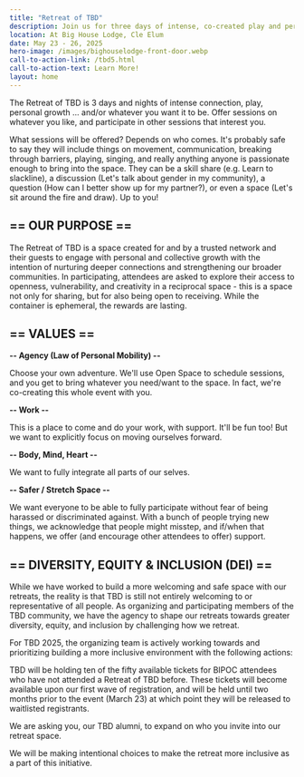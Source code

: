 ```yaml
---
title: "Retreat of TBD"
description: Join us for three days of intense, co-created play and personal growth.
location: At Big House Lodge, Cle Elum
date: May 23 - 26, 2025
hero-image: /images/bighouselodge-front-door.webp
call-to-action-link: /tbd5.html
call-to-action-text: Learn More!
layout: home
---
```


The Retreat of TBD is 3 days and nights of intense connection, play, personal growth ... and/or whatever you want it to be. Offer sessions on whatever you like, and participate in other sessions that interest you.

What sessions will be offered? Depends on who comes. It's probably safe to say they will include things on movement, communication, breaking through barriers, playing, singing, and really anything anyone is passionate enough to bring into the space. They can be a skill share (e.g. Learn to slackline), a discussion (Let's talk about gender in my community), a question (How can I better show up for my partner?), or even a space (Let's sit around the fire and draw). Up to you!


## == OUR PURPOSE ==

The Retreat of TBD is a space created for and by a trusted network and their guests to engage with personal and collective growth with the intention of nurturing deeper connections and strengthening our broader communities. In participating, attendees are asked to explore their access to openness, vulnerability, and creativity in a reciprocal space - this is a space not only for sharing, but for also being open to receiving. While the container is ephemeral, the rewards are lasting.

## == VALUES ==

**-- Agency (Law of Personal Mobility) --**

Choose your own adventure. We'll use Open Space to schedule sessions, and you get to bring whatever you need/want to the space. In fact, we're co-creating this whole event with you.

**-- Work --**

This is a place to come and do your work, with support. It'll be fun too! But we want to explicitly focus on moving ourselves forward.

**-- Body, Mind, Heart --**

We want to fully integrate all parts of our selves.

**-- Safer / Stretch Space --**

We want everyone to be able to fully participate without fear of being harassed or discriminated against. With a bunch of people trying new things, we acknowledge that people might misstep, and if/when that happens, we offer (and encourage other attendees to offer) support.

<!-- https://saferspacesnyc.wordpress.com/ -->

## == DIVERSITY, EQUITY & INCLUSION (DEI) ==

While we have worked to build a more welcoming and safe space with our retreats, the reality is that TBD is still not entirely welcoming to or representative of all people. As organizing and participating members of the TBD community, we have the agency to shape our retreats towards greater diversity, equity, and inclusion by challenging how we retreat. 

For TBD 2025, the organizing team is actively working towards and prioritizing building a more inclusive environment with the following actions:

TBD will be holding ten of the fifty available tickets for BIPOC attendees who have not attended a Retreat of TBD before. These tickets will become available upon our first wave of registration, and will be held until two months prior to the event (March 23) at which point they will be released to waitlisted registrants. 

We are asking you, our TBD alumni, to expand on who you invite into our retreat space. 

We will be making intentional choices to make the retreat more inclusive as a part of this initiative.

